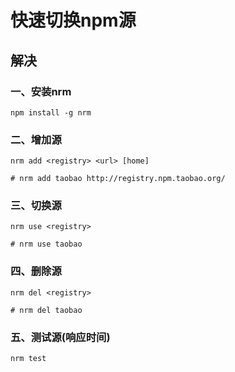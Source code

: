 # 快速切换npm源

## 解决

### 一、安装nrm
```shell
npm install -g nrm
```

### 二、增加源
```shell
nrm add <registry> <url> [home]

# nrm add taobao http://registry.npm.taobao.org/
```

### 三、切换源
```shell
nrm use <registry>

# nrm use taobao
```

### 四、删除源
```shell
nrm del <registry>

# nrm del taobao
```

### 五、测试源(响应时间)
```shell
nrm test
```


<ad/>
<comment/>